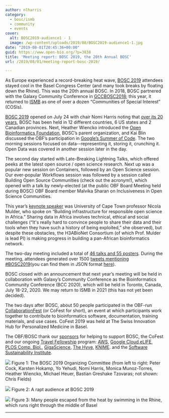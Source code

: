 ```yaml
---
author: nlharris
category:
  - bosc/ismb
  - community
  - events
cover:
  alt: BOSC2019-audience1 - 1
  image: /wp-content/uploads/2019/08/BOSC2019-audience1-1.jpg
date: "2019-08-01T20:45:36+00:00"
guid: https://www.open-bio.org/?p=3838
title: 'Meeting report: BOSC 2019, the 20th Annual BOSC'
url: /2019/08/01/meeting-report-bosc-2019/

---
```

As Europe experienced a record-breaking heat wave, [BOSC 2019](/events/BOSC/) attendees stayed cool in the Basel Congress Center (and many took breaks by floating down the Rhine). This was the 20th annual BOSC. In 2018, BOSC partnered with the Galaxy Community Conference in [GCCBOSC2018](https://www.google.com/url?q=https://gccbosc2018.sched.com/&sa=D&ust=1564688159135000); this year, it returned to [ISMB](https://www.google.com/url?q=https://www.iscb.org/ismbeccb2019&sa=D&ust=1564688159135000) as one of over a dozen “Communities of Special Interest” (COSIs).

[BOSC 2019](https://www.google.com/url?q=/events/bosc/&sa=D&ust=1564688159135000) opened on July 24 with chair Nomi Harris noting that [over its 20 years](https://www.google.com/url?q=/events/bosc/about/&sa=D&ust=1564688159135000), BOSC has been held in 12 different countries, 6 US states and 2 Canadian provinces. Next, Heather Wiencko introduced the [Open Bioinformatics Foundation](https://www.google.com/url?q=/&sa=D&ust=1564688159136000), BOSC’s parent organization, and Kai Blin discussed the OBF’s participation in [Google’s Summer of Code](https://www.google.com/url?q=https://obf.github.io/GSoC/&sa=D&ust=1564688159136000). The two morning sessions focused on data--representing it, storing it, crunching it. Open Data was covered in another session later in the day.

The second day started with Late-Breaking Lightning Talks, which offered peeks at the latest open source / open science research. Next up was a popular new session on Containers, followed by an Open Science session. Our ever-popular Workflows session was followed by a session called Building Open Source Communities (check out the acronym!), which opened with a talk by newly-elected (at the public OBF Board Meeting held during BOSC) OBF Board member Malvika Sharan on Inclusiveness in Open Science Communities.

This year’s [keynote speaker](https://www.google.com/url?q=/events/bosc/keynotes/&sa=D&ust=1564688159137000) was University of Cape Town professor Nicola Mulder, who spoke on “Building infrastructure for responsible open science in Africa.” Sharing data in Africa involves technical, ethical and social challenges (“It's really hard to convince people to share their data and their tools when they have such a history of being exploited,” she observed), but despite these obstacles, the H3ABioNet Consortium (of which Prof. Mulder is lead PI) is making progress in building a pan-African bioinformatics network.

The two-day meeting included a total of [46 talks and 55 posters](https://www.google.com/url?q=/events/bosc/schedule/&sa=D&ust=1564688159137000). During the meeting, attendees generated over 1500 [tweets mentioning #BOSC2019](https://www.google.com/url?q=https://twitter.com/search?q%3D%2523BOSC2019%26src%3Dtyped_query%26f%3Dlive&sa=D&ust=1564688159137000)(you can find them in JSON format [here](https://www.google.com/url?q=https://www.dropbox.com/s/phznj50qkjet1lh/twitter_BOSC.json.gz?dl%3D0&sa=D&ust=1564688159138000)).

BOSC closed with an announcement that next year’s meeting will be held in collaboration with Galaxy’s Community Conference as the Bioinformatics Community Conference (BCC 2020), which will be held in Toronto, Canada, July 18-22, 2020. We may return to ISMB in 2021 (this has not yet been decided).

The two days after BOSC, about 50 people participated in the OBF-run [CollaborationFest](https://www.google.com/url?q=/events/bosc/collaborationfest/&sa=D&ust=1564688159138000) (or CoFest for short), an event at which participants work together to contribute to bioinformatics software, documentation, training materials, and use cases. CoFest 2019 was held at The Swiss Innovation Hub for Personalized Medicine in Basel.

The OBF/BOSC thank our [sponsors](https://www.google.com/url?q=/events/bosc/sponsors/&sa=D&ust=1564688159139000) for helping to support BOSC, the CoFest and our ongoing [Travel Fellowship](https://www.google.com/url?q=/travel-awards/&sa=D&ust=1564688159139000) program: [AWS](https://www.google.com/url?q=https://aws.amazon.com/hpc&sa=D&ust=1564688159139000), [Google Cloud](https://www.google.com/url?q=https://cloud.google.com/&sa=D&ust=1564688159139000),[eLIFE](https://www.google.com/url?q=https://elifesciences.org/&sa=D&ust=1564688159140000), [PLOS Comp. Biol.](https://www.google.com/url?q=https://journals.plos.org/ploscompbiol/&sa=D&ust=1564688159140000), [GigaScience](https://www.google.com/url?q=https://academic.oup.com/gigascience&sa=D&ust=1564688159140000), [The Hyve](https://www.google.com/url?q=https://thehyve.nl/&sa=D&ust=1564688159140000), [KNIME](https://www.google.com/url?q=https://www.knime.com/&sa=D&ust=1564688159140000). and the [Software Sustainability Institute](https://www.google.com/url?q=https://www.software.ac.uk/&sa=D&ust=1564688159140000).

![](/wp/wp-content/uploads/2019/08/BOSC2019-organizers-1.jpg)
Figure 1: The BOSC 2019 Organizing Committee (from left to right: Peter Cock, Karsten Hokamp, Yo Yehudi, Nomi Harris, Monica Munoz-Torres, Heather Wiencko, Michael Heuer, Bastian Greshake Tzovaras; not shown: Chris Fields)

![](/wp/wp-content/uploads/2019/08/BOSC2019-audience1-1.jpg)
Figure 2: A rapt audience at BOSC 2019

![](/wp/wp-content/uploads/2019/08/Rhine-swimmers-1.jpg)
Figure 3: Many people escaped from the heat by swimming in the Rhine, which runs right through the middle of Basel

* * *
